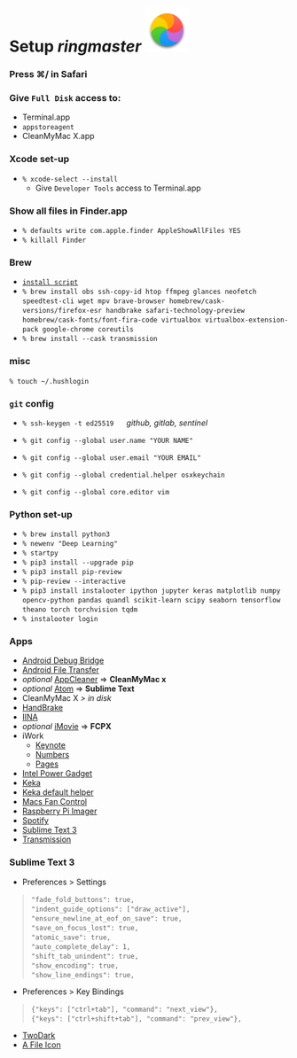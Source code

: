 # Setup *ringmaster* ![beach-ball](https://github.com/atheistd/atheistd.github.io/raw/master/assets/ringmaster/ringmaster.gif)

### Press ⌘/ in Safari

### Give `Full Disk` access to:

- Terminal.app
- `appstoreagent`
- CleanMyMac X.app



### Xcode set-up

- `% xcode-select --install`
	- Give `Developer Tools` access to Terminal.app



### Show all files in Finder.app

- `% defaults write com.apple.finder AppleShowAllFiles YES`
- `% killall Finder`



### Brew

- [`install script`](https://brew.sh/)
- `% brew install obs ssh-copy-id htop ffmpeg glances neofetch speedtest-cli wget mpv brave-browser homebrew/cask-versions/firefox-esr handbrake safari-technology-preview homebrew/cask-fonts/font-fira-code virtualbox virtualbox-extension-pack google-chrome coreutils`
- `% brew install --cask transmission`



### misc
`% touch ~/.hushlogin`



### `git` config

- `% ssh-keygen -t ed25519 `&nbsp;&nbsp;&nbsp;&nbsp;*github, gitlab, sentinel*

- `% git config --global user.name "YOUR NAME"`
- `% git config --global user.email "YOUR EMAIL"`
- `% git config --global credential.helper osxkeychain`
- `% git config --global core.editor vim`


### Python set-up

- `% brew install python3`
- `% newenv "Deep Learning"`
- `% startpy`
- `% pip3 install --upgrade pip`
- `% pip3 install pip-review`
- `% pip-review --interactive`
- `% pip3 install instalooter ipython jupyter keras matplotlib numpy opencv-python pandas quandl scikit-learn scipy seaborn tensorflow theano torch torchvision tqdm`
- `% instalooter login`



### Apps

- [Android Debug Bridge](https://developer.android.com/studio/releases/platform-tools.html)
- [Android File Transfer](http://android.com/filetransfer/)
- *optional* [AppCleaner](http://freemacsoft.net/appcleaner/) => **CleanMyMac x**
- *optional* [Atom](http://atom.io/) => **Sublime Text**
- CleanMyMac X *> in disk*
- [HandBrake](http://handbrake.fr/)
- [IINA](https://iina.io/)
- *optional* [iMovie](https://apps.apple.com/in/app/imovie/id408981434) => **FCPX**
- iWork
	- [Keynote](https://apps.apple.com/in/app/keynote/id409183694)
	- [Numbers](https://apps.apple.com/in/app/numbers/id409203825)
	- [Pages](https://apps.apple.com/in/app/pages/id409201541)
- [Intel Power Gadget](https://software.intel.com/en-us/articles/intel-power-gadget/)
- [Keka](http://keka.io/)
- [Keka default helper](https://github.com/aonez/Keka/wiki/Default-application)
- [Macs Fan Control](https://www.macupdate.com/app/mac/47386/macs-fan-control)
- [Raspberry Pi Imager](https://www.raspberrypi.org/downloads/)
- [Spotify](http://spotify.com/in/download/other/)
- [Sublime Text 3](http://sublimetext.com/)
- [Transmission](https://transmissionbt.com/download/)



### Sublime Text 3

- Preferences > Settings
>`"fade_fold_buttons": true,`<br>
>`"indent_guide_options": ["draw_active"],`<br>
>`"ensure_newline_at_eof_on_save": true,`<br>
>`"save_on_focus_lost": true,`<br>
>`"atomic_save": true,`<br>
>`"auto_complete_delay": 1,`<br>
>`"shift_tab_unindent": true,`<br>
>`"show_encoding": true,`<br>
>`"show_line_endings": true,`

- Preferences > Key Bindings
>`{"keys": ["ctrl+tab"], "command": "next_view"},`<br>
>`{"keys": ["ctrl+shift+tab"], "command": "prev_view"},`

- [TwoDark](https://packagecontrol.io/packages/Theme%20-%20TwoDark)
- [A File Icon](https://packagecontrol.io/packages/A%20File%20Icon)
